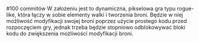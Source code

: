 #100 commitów
W założeniu jest to dynamiczna, pikselowa gra typu rogue-like, która łączy w sobie elementy walki i tworzenia broni. Będzie w niej możliwość modyfikacji swojej broni poprzez użycie prostego kodu przed rozpoczęciem gry, jednak trzeba będzie stopniowo odblokowywać bloki kodu do zwiększenia możliwości modyfikacji broni.
